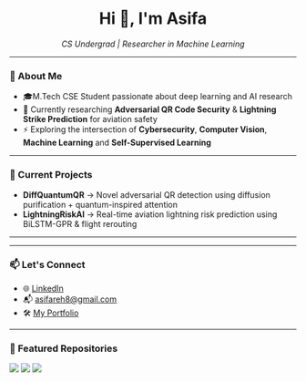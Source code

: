 <h1 align="center">Hi 👋, I'm Asifa</h1>
<p align="center">
  <em>CS Undergrad | Researcher in Machine Learning </em>
</p>

---

### 🧠 About Me

- 🎓M.Tech CSE Student passionate about deep learning and AI research
- 🧪 Currently researching **Adversarial QR Code Security** & **Lightning Strike Prediction** for aviation safety
- ⚡ Exploring the intersection of **Cybersecurity**, **Computer Vision**, **Machine Learning** and **Self-Supervised Learning**

---

### 🔭 Current Projects

- **DiffQuantumQR** → Novel adversarial QR detection using diffusion purification + quantum-inspired attention
- **LightningRiskAI** → Real-time aviation lightning risk prediction using BiLSTM-GPR & flight rerouting

---

---

### 📫 Let's Connect

- 🌐 [LinkedIn](https://www.linkedin.com/in/your-link)
- 📬 asifareh8@gmail.com
- 🛠️ [My Portfolio](https://github.com/asifa1510)

---

### 📌 Featured Repositories

<a href="https://github.com/asifa/DiffQuantumQR"><img src="https://img.shields.io/badge/DiffQuantumQR-Adversarial_QR_Detection-green" /></a>
<a href="https://github.com/asifa/LightningRiskAI"><img src="https://img.shields.io/badge/Lightning_Risk_AI-Aviation_Safety-blue" /></a>
<a href="https://github.com/asifa/SafeFlightRouting"><img src="https://img.shields.io/badge/Safe_Flight_Routing-React_Flight_Tracker-red" /></a>
